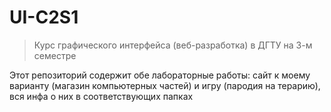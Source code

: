 # UI-C2S1
>Курс графического интерфейса (веб-разработка) в ДГТУ на 3-м семестре

Этот репозиторий содержит обе лабораторные работы: сайт к моему варианту (магазин компьютерных частей) и игру (пародия на терарию), вся инфа о них в соответствующих папках
